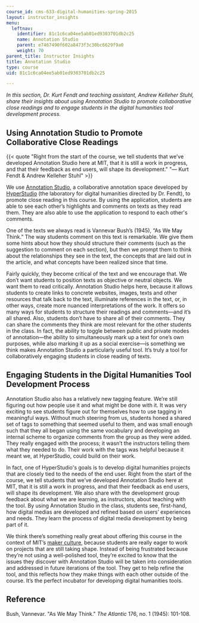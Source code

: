 ```yaml
---
course_id: cms-633-digital-humanities-spring-2015
layout: instructor_insights
menu:
  leftnav:
    identifier: 81c1c6ca04ee5ab01ed9303701db2c25
    name: Annotation Studio
    parent: e7467490f602a8473f3c30bc6629f9a0
    weight: 70
parent_title: Instructor Insights
title: Annotation Studio
type: course
uid: 81c1c6ca04ee5ab01ed9303701db2c25

---
```


_In this section, Dr. Kurt Fendt and teaching assistant, Andrew Kelleher Stuhl, share their insights about using Annotation Studio to promote collaborative close readings and to engage students in the digital humanities tool development process._

Using Annotation Studio to Promote Collaborative Close Readings
---------------------------------------------------------------

{{< quote "Right from the start of the course, we tell students that we’ve developed Annotation Studio here at MIT, that it is still a work in progress, and that their feedback as end users, will shape its development." "— Kurt Fendt & Andrew Kelleher Stuhl" >}}

We use [Annotation Studio](http://www.annotationstudio.org/), a collaborative annotation space developed by [HyperStudio](http://hyperstudio.mit.edu/) (the laboratory for digital humanities directed by Dr. Fendt), to promote close reading in this course. By using the application, students are able to see each other’s highlights and comments on texts as they read them. They are also able to use the application to respond to each other's comments.

One of the texts we always read is Vannevar Bush’s (1945), “As We May Think.” The way students comment on this text is remarkable. We give them some hints about how they should structure their comments (such as the suggestion to comment on each section), but then we prompt them to think about the relationships they see in the text, the concepts that are laid out in the article, and what concepts have been realized since that time.

Fairly quickly, they become critical of the text and we encourage that. We don’t want students to position texts as objective or neutral objects. We want them to read critically. Annotation Studio helps here, because it allows students to create links to concrete websites, images, texts and other resources that talk back to the text, illuminate references in the text, or, in other ways, create more nuanced interpretations of the work. It offers so many ways for students to structure their readings and comments—and it’s all shared. Also, students don’t have to share all of their comments. They can share the comments they think are most relevant for the other students in the class. In fact, the ability to toggle between public and private modes of annotation—the ability to simultaneously mark up a text for one’s own purposes, while also marking it up as a social exercise—is something we think makes Annotation Studio a particularly useful tool. It’s truly a tool for collaboratively engaging students in close reading of texts.

Engaging Students in the Digital Humanities Tool Development Process
--------------------------------------------------------------------

Annotation Studio also has a relatively new tagging feature. We’re still figuring out how people use it and what might be done with it. It was very exciting to see students figure out for themselves how to use tagging in meaningful ways. Without much steering from us, students honed a shared set of tags to something that seemed useful to them, and was small enough such that they all began using the same vocabulary and developing an internal scheme to organize comments from the group as they were added. They really engaged with the process; it wasn’t the instructors telling them what they needed to do. Their work with the tags was helpful because it meant we, at HyperStudio, could build on their work.

In fact, one of HyperStudio's goals is to develop digital humanities projects that are closely tied to the needs of the end user. Right from the start of the course, we tell students that we’ve developed Annotation Studio here at MIT, that it is still a work in progress, and that their feedback as end users, will shape its development. We also share with the development group feedback about what we are learning, as instructors, about teaching with the tool. By using Annotation Studio in the class, students see, first-hand, how digital medias are developed and refined based on users’ experiences and needs. They learn the process of digital media development by being part of it.

We think there’s something really great about offering this course in the context of MIT’s [maker culture](https://en.wikipedia.org/wiki/Maker_culture), because students are really eager to work on projects that are still taking shape. Instead of being frustrated because they’re not using a well-polished tool, they’re excited to know that the issues they discover with Annotation Studio will be taken into consideration and addressed in future iterations of the tool. They get to help refine the tool, and this reflects how they make things with each other outside of the course. It’s the perfect incubator for developing digital humanities tools.

Reference
---------

Bush, Vannevar. "As We May Think." _The Atlantic_ 176, no. 1 (1945): 101-108.